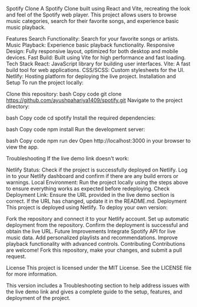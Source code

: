 
Spotify Clone
A Spotify Clone built using React and Vite, recreating the look and feel of the Spotify web player. This project allows users to browse music categories, search for their favorite songs, and experience basic music playback.

Features
Search Functionality: Search for your favorite songs or artists.
Music Playback: Experience basic playback functionality.
Responsive Design: Fully responsive layout, optimized for both desktop and mobile devices.
Fast Build: Built using Vite for high performance and fast loading.
Tech Stack
React: JavaScript library for building user interfaces.
Vite: A fast build tool for web applications.
CSS/SCSS: Custom stylesheets for the UI.
Netlify: Hosting platform for deploying the live project.
Installation and Setup
To run the project locally:

Clone this repository:
bash
Copy code
git clone https://github.com/ayushpahariya1409/spotify.git
Navigate to the project directory:

bash
Copy code
cd spotify
Install the required dependencies:

bash
Copy code
npm install
Run the development server:

bash
Copy code
npm run dev
Open http://localhost:3000 in your browser to view the app.

Troubleshooting
If the live demo link doesn't work:

Netlify Status: Check if the project is successfully deployed on Netlify. Log in to your Netlify dashboard and confirm if there are any build errors or warnings.
Local Environment: Run the project locally using the steps above to ensure everything works as expected before redeploying.
Check Deployment Link: Ensure the URL provided in the live demo section is correct. If the URL has changed, update it in the README.md.
Deployment
This project is deployed using Netlify. To deploy your own version:

Fork the repository and connect it to your Netlify account.
Set up automatic deployment from the repository.
Confirm the deployment is successful and obtain the live URL.
Future Improvements
Integrate Spotify API for live music data.
Add personalized playlists and recommendations.
Improve playback functionality with advanced controls.
Contributing
Contributions are welcome! Fork this repository, make your changes, and submit a pull request.

License
This project is licensed under the MIT License. See the LICENSE file for more information.

This version includes a Troubleshooting section to help address issues with the live demo link and gives a complete guide to the setup, features, and deployment of the project.
